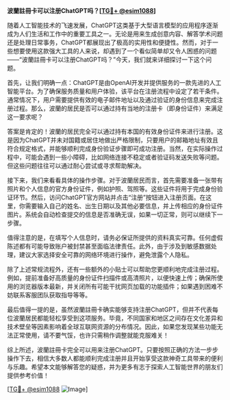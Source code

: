 **波蘭註冊卡可以注册ChatGPT吗？[[TG💪+ @esim1088](https://t.me/s/esim1088)]**

随着人工智能技术的飞速发展，ChatGPT这类基于大型语言模型的应用程序逐渐成为人们生活和工作中的重要工具之一。无论是用来生成创意内容、解答学术问题还是处理日常事务，ChatGPT都展现出了极高的实用性和便捷性。然而，对于一些想要使用这款强大工具的人来说，却遇到了一个看似简单却又令人困惑的问题——“波蘭註冊卡可以注册ChatGPT吗？”今天，我们就来详细探讨一下这个问题。

首先，让我们明确一点：ChatGPT是由OpenAI开发并提供服务的一款先进的人工智能平台。为了确保服务质量和用户体验，该平台在注册流程中设定了若干条件。通常情况下，用户需要提供有效的电子邮件地址以及通过验证的身份信息来完成注册过程。那么，波蘭的居民是否可以通过持有当地的注册卡（即身份证件）来满足这一要求呢？

答案是肯定的！波蘭的居民完全可以通过持有本国的有效身份证件来进行注册。这是因为ChatGPT并未对国籍或居住地做出严格限制，只要用户的邮箱地址有效且符合规定格式，并能够顺利完成身份验证步骤即可成功注册。当然，在实际操作过程中，可能会遇到一些小障碍，比如网络连接不稳定或者验证码发送失败等问题。但这些问题往往可以通过耐心尝试或寻求帮助解决。

接下来，我们来看看具体的操作步骤。对于波蘭居民而言，首先需要准备一张带有照片和个人信息的官方身份证件，例如护照、驾照等。这些证件将用于完成身份验证环节。然后，访问ChatGPT官方网站并点击“注册”按钮进入注册页面。在这里，你需要输入自己的姓名、出生日期以及其他必要信息，并上传相应的身份证件图片。系统会自动检查提交的信息是否准确无误，如果一切正常，则可以继续下一步骤。

值得注意的是，在填写个人信息时，请务必保证所提供的资料真实可靠。任何虚假陈述都有可能导致账户被封禁甚至面临法律责任。此外，由于涉及到敏感数据处理，建议大家选择安全可靠的网络环境进行操作，避免泄露个人隐私。

除了上述常规流程外，还有一些额外的小贴士可以帮助您更顺利地完成注册过程。例如，提前准备好高质量的身份证件扫描件或高清照片，以便快速上传；确保所使用的浏览器版本最新，并关闭所有可能干扰网页加载的功能插件；如果遇到困难不妨联系客服团队获取指导等等。

最后值得一提的是，虽然波蘭註冊卡确实能够支持注册ChatGPT，但并不代表每位波蘭居民都能轻松享受到这项服务。毕竟，不同国家和地区之间存在文化差异和技术壁垒等因素影响着全球互联网资源的分布情况。因此，如果您发现某些功能无法正常使用，请不要气馁，也许只需稍作调整就能克服难关！

综上所述，波蘭註冊卡完全可以用来注册ChatGPT。只要按照正确的方法一步步操作下去，相信大多数人都能顺利完成注册并且开始享受这款神奇工具带来的便利与乐趣。希望本文能够解答您的疑惑，并为更多有志于探索人工智能世界的朋友们提供参考价值！

[[TG💪+ @esim1088](https://t.me/s/esim1088) ![Image](https://i.postimg.cc/4NQfJmqS/Snipaste-2025-05-13-00-14-12.png)]